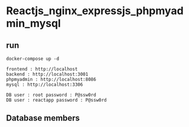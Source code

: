 # Reactjs_nginx_expressjs_phpmyadmin_mysql


## run 

```
docker-compose up -d

frontend : http://localhost
backend : http://localhost:3001
phpmyadmin : http://localhost:8086
mysql : http://localhost:3306

DB user : root password : P@ssw0rd
DB user : reactapp password : P@ssw0rd
```

## Database members